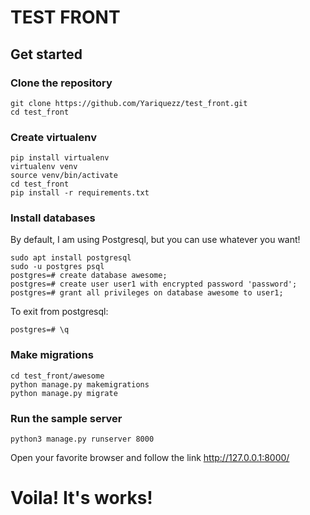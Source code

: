 # TEST FRONT

## Get started
### Clone the repository

    git clone https://github.com/Yariquezz/test_front.git
    cd test_front

### Create virtualenv

    pip install virtualenv
    virtualenv venv
    source venv/bin/activate
    cd test_front
    pip install -r requirements.txt


### Install databases

By default, I am using Postgresql, but you can use whatever you want!

    sudo apt install postgresql
    sudo -u postgres psql
    postgres=# create database awesome;
    postgres=# create user user1 with encrypted password 'password';
    postgres=# grant all privileges on database awesome to user1;

To exit from postgresql:

    postgres=# \q

### Make migrations

    cd test_front/awesome
    python manage.py makemigrations
    python manage.py migrate

### Run the sample server
    
    python3 manage.py runserver 8000

Open your favorite browser and follow the link http://127.0.0.1:8000/

# Voila! It's works!



